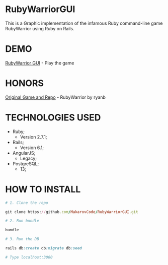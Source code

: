 # RubyWarriorGUI
This is a Graphic implementation of the infamous Ruby command-line game RubyWarrior using Ruby on Rails.

# DEMO
[RubyWarrior GUI](https://rubywarrior.geekoi.com/rubywarrior/warriors) - Play the game

# HONORS
[Original Game and Repo](https://github.com/ryanb/ruby-warrior) - RubyWarrior by ryanb

# TECHNOLOGIES USED
* Ruby;
    * Version 2.7.1;
* Rails;
    * Version 6.1;
* AngularJS;
    * Legacy;
* PostgreSQL;
    * 13;


# HOW TO INSTALL

```ruby
# 1. Clone the repo

git clone https://github.com/MakarovCode/RubyWarriorGUI.git

# 2. Run bundle

bundle

# 3. Run the DB

rails db:create db:migrate db:seed

# Type localhost:3000
```
